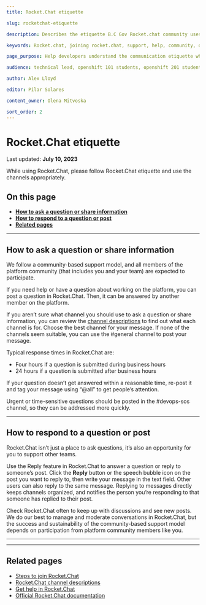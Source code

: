 ```yaml
---
title: Rocket.Chat etiquette 

slug: rocketchat-etiquette

description: Describes the etiquette B.C Gov Rocket.chat community uses in order to ask questions or share information

keywords: Rocket.chat, joining rocket.chat, support, help, community, developers 

page_purpose: Help developers understand the communication etiquette when using the tool Rocket.Chat in order to ask questions or share information

audience: technical lead, openshift 101 students, openshift 201 students,  developers, rocket.chat community

author: Alex Lloyd

editor: Pilar Solares

content_owner: Olena Mitvoska

sort_order: 2
---
```


# Rocket.Chat etiquette 
Last updated: **July 10, 2023**

While using Rocket.Chat, please follow Rocket.Chat etiquette and use the channels appropriately. 

## On this page
* [**How to ask a question or share information**](#how-to-ask-a-question-or-share-information)
* [**How to respond to a question or post**](#how-to-respond-to-a-question-or-post)
* [**Related pages**](#related-pages)
<!-- ### End of "On this page" -->

---
## How to ask a question or share information

We follow a community-based support model, and all members of the platform community (that includes you and your team) are expected to participate.

If you need help or have a question about working on the platform, you can post a question in Rocket.Chat. Then, it can be answered by another member on the platform.

If you aren’t sure what channel you should use to ask a question or share information, you can review the [channel descriptions](https://docs.developer.gov.bc.ca/rocketchat-channel-descriptions/) to find out what each channel is for. Choose the best channel for your message. If none of the channels seem suitable, you can use the #general channel to post your message.

Typical response times in Rocket.Chat are:

* Four hours if a question is submitted during business hours
* 24 hours if a question is submitted after business hours

If your question doesn’t get answered within a reasonable time, re-post it and tag your message using “@all” to get people’s attention. 

Urgent or time-sensitive questions should be posted in the #devops-sos channel, so they can be addressed more quickly.

---
## How to respond to a question or post

Rocket.Chat isn’t just a place to ask questions, it’s also an opportunity for you to support other teams.

Use the Reply feature in Rocket.Chat to answer a question or reply to someone’s post. Click the **Reply** button or the speech bubble icon on the post you want to reply to, then write your message in the text field. Other users can also reply to the same message. Replying to messages directly keeps channels organized, and notifies the person you’re responding to that someone has replied to their post.

Check Rocket.Chat often to keep up with discussions and see new posts. We do our best to manage and moderate conversations in Rocket.Chat, but the success and sustainability of the community-based support model depends on participation from platform community members like you. 

---
---
## Related pages
- [Steps to join Rocket.Chat](https://docs.developer.gov.bc.ca/steps-to-join-rocketchat/)
- [Rocket.Chat channel descriptions](https://docs.developer.gov.bc.ca/rocketchat-channel-descriptions/)
- [Get help in Rocket.Chat](https://docs.developer.gov.bc.ca/get-help-in-rocketchat/)
- [Official Rocket.Chat documentation](https://docs.rocket.chat/)